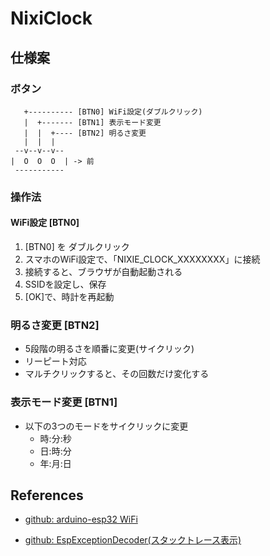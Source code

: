 # NixiClock

## 仕様案

### ボタン

```
   +---------- [BTN0] WiFi設定(ダブルクリック)
   |  +------- [BTN1] 表示モード変更
   |  |  +---- [BTN2] 明るさ変更
   |  |  |
 --v--v--v--
|  O  O  O  | -> 前
 -----------
```

### 操作法

#### WiFi設定 [BTN0]

1. [BTN0] を ダブルクリック
2. スマホのWiFi設定で、「NIXIE_CLOCK_XXXXXXXX」に接続
3. 接続すると、ブラウザが自動起動される
4. SSIDを設定し、保存
5. [OK]で、時計を再起動


### 明るさ変更 [BTN2]

* 5段階の明るさを順番に変更(サイクリック)
* リーピート対応
* マルチクリックすると、その回数だけ変化する


### 表示モード変更 [BTN1]

* 以下の3つのモードをサイクリックに変更
  + 時:分:秒
  + 日:時:分
  + 年:月:日



## References

* [github: arduino-esp32 WiFi](https://github.com/espressif/arduino-esp32/tree/master/libraries/WiFi/src)

* [github: EspExceptionDecoder(スタックトレース表示)](https://github.com/me-no-dev/EspExceptionDecoder/releases/)
